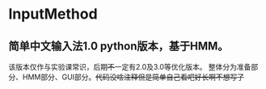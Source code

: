 # InputMethod
## 简单中文输入法1.0 python版本，基于HMM。
该版本仅作与实验课常识，后期~~不~~一定有2.0及3.0等优化版本。
整体分为准备部分、HMM部分、GUI部分。~~代码没啥注释但是简单自己看吧好长啊不想写了~~
